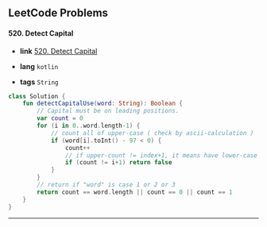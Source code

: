 ## LeetCode Problems



#### 520. Detect Capital

- **link**  [520. Detect Capital](https://leetcode.com/problems/detect-capital/)

- **lang**  `kotlin` 
- **tags** `String`

```kotlin
class Solution {
    fun detectCapitalUse(word: String): Boolean {
        // Capital must be on leading positions.
        var count = 0
        for (i in 0..word.length-1) {
            // count all of upper-case ( check by ascii-calculation )
            if (word[i].toInt() - 97 < 0) {
                count++
                // if upper-count != index+1, it means have lower-case is between uppers.
                if (count != i+1) return false
            }
        }
        // return if "word" is case 1 or 2 or 3
        return count == word.length || count == 0 || count == 1
    }
}
```

---

